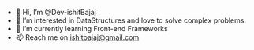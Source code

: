 - 👋 Hi, I’m @Dev-ishitBajaj
- 👀 I’m interested in DataStructures and love to solve complex problems.
- 🌱 I’m currently learning Front-end Frameworks
- 📫 Reach me on ishitbajaj@gmail.com

<!---
Dev-ishitBajaj/Dev-ishitBajaj is a ✨ special ✨ repository because its `README.md` (this file) appears on your GitHub profile.
You can click the Preview link to take a look at your changes.
--->
